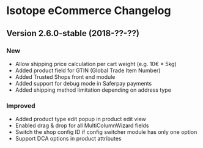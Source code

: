 Isotope eCommerce Changelog
===========================


Version 2.6.0-stable (2018-??-??)
---------------------------------

### New

- Allow shipping price calculation per cart weight (e.g. 10€ * 5kg)
- Added product field for GTIN (Global Trade Item Number)
- Added Trusted Shops front end module
- Added support for debug mode in Saferpay payments
- Added shipping method limitation depending on address type

### Improved

- Added product type edit popup in product edit view
- Enabled drag & drop for all MultiColumnWizard fields
- Switch the shop config ID if config switcher module has only one option
- Support DCA options in product attributes
